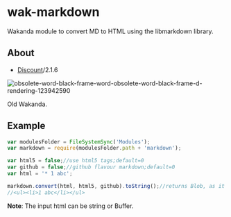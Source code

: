 wak-markdown
============

Wakanda module to convert MD to HTML using the libmarkdown library.

About
-----
* [Discount](http://www.pell.portland.or.us/~orc/Code/markdown/)/2.1.6

![obsolete-word-black-frame-word-obsolete-word-black-frame-d-rendering-123942590](https://user-images.githubusercontent.com/1725068/78463940-29122280-771e-11ea-8be8-a7830725403e.jpg)

Old Wakanda.

Example
-------
```js
var modulesFolder = FileSystemSync('Modules');
var markdown = require(modulesFolder.path + 'markdown');

var html5 = false;//use html5 tags;default=0
var github = false;//github flavour markdown;default=0
var html = '* 1 abc';

markdown.convert(html, html5, github).toString();//returns Blob, as it may or may not be utf-8
//<ul><li>1 abc</li></ul>
```
**Note**: The input html can be string or Buffer.
